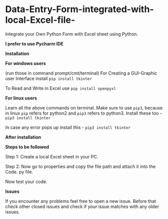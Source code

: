 # Data-Entry-Form-integrated-with-local-Excel-file-
Integrate your Own Python Form with Excel sheet using Python.

**I prefer to use Pycharm IDE**

**Installation**

**For windows users**

(run those in command prompt/cmt/terminal) For Creating a GUI-Graphic user Interface install `pip install tkinter`

To Read and Write in Excel use `pip install openpyxl`

**For linux users**

Learn all the above commands on terminal. Make sure to use `pip3`, because in linux `pip` refers for python2 and `pip3` refers to python3. Install these too - `pip3 install tkinter`

In case any error pops up install this - `pip3 install tkinter`

**After installation**

**Steps to be followed**

Step 1: Create a local Excel sheet in your PC. 

Step 2: Now go to properties and copy the file path and attach it into the Code. py file. 

Now test your code.

**Issues**

If you encounter any problems feel free to open a new issue. Before that check other closed issues and check if your issue matches with any older issues.
